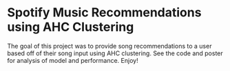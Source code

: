 # Spotify Music Recommendations using AHC Clustering

The goal of this project was to provide song recommendations to a user based off of their song input using AHC clustering. See the code and poster for analysis of model and performance. Enjoy! 
